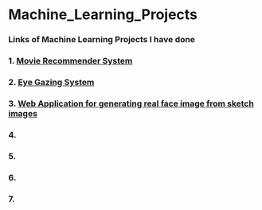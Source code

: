 # Machine_Learning_Projects
### Links of Machine Learning Projects I have done 
### 1. <a href="https://github.com/saquibali7/MovieRecommender">Movie Recommender System</a>
### 2. <a href="https://github.com/saquibali7/EyeGazing">Eye Gazing System</a>
### 3. <a href="https://github.com/saquibali7/Web-application-for-sketch2face"> Web Application for generating real face image from sketch images</a>
### 4. <a href="https://github.com/saquibali7/MovieRecommender"></a>
### 5. <a href="https://github.com/saquibali7/MovieRecommender"></a>
### 6. <a href="https://github.com/saquibali7/MovieRecommender"></a>
### 7. <a href="https://github.com/saquibali7/MovieRecommender"></a>
